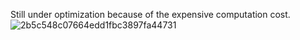 Still under optimization because of the expensive computation cost.\
![2b5c548c07664edd1fbc3897fa44731](https://github.com/doft7401ud/ssconv/assets/117999537/82839972-30e4-4c80-8972-c9fa76c0d94e)
